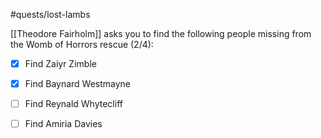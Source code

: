 #quests/lost-lambs

[[Theodore Fairholm]] asks you to find the following people missing from the Womb of Horrors rescue (2/4):
- [x]  Find Zaiyr Zimble
- [x]  Find Baynard Westmayne
- [ ]  Find Reynald Whytecliff
- [ ]  Find Amiria Davies

